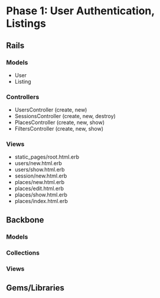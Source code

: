 # Phase 1: User Authentication, Listings

## Rails
### Models
* User
* Listing

### Controllers
* UsersController (create, new)
* SessionsController (create, new, destroy)
* PlacesController (create, new, show)
* FiltersController (create, new, show)

### Views
* static_pages/root.html.erb
* users/new.html.erb
* users/show.html.erb
* session/new.html.erb
* places/new.html.erb
* places/edit.html.erb
* places/show.html.erb
* places/index.html.erb

## Backbone
### Models

### Collections

### Views

## Gems/Libraries
